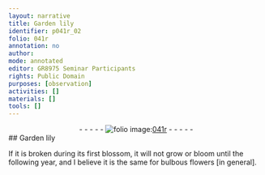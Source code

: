 ```yaml
---
layout: narrative
title: Garden lily
identifier: p041r_02
folio: 041r
annotation: no
author:
mode: annotated
editor: GR8975 Seminar Participants
rights: Public Domain
purposes: [observation]
activities: []
materials: []
tools: []
---
```


 <div class="folio" align="center">- - - - - <a href="http://gallica.bnf.fr/ark:/12148/btv1b10500001g/f87.image" target="_blank"><img src="https://cu-mkp.github.io/GR8975-edition/assets/photo-icon.png" alt="folio image: " style="display:inline-block; margin-bottom:-3px;"/>041r</a> - - - - - </div>  
## Garden lily

 
If it is broken during its first blossom, it will not grow or bloom until the following year, and I believe it is the same for bulbous flowers [in general].
 